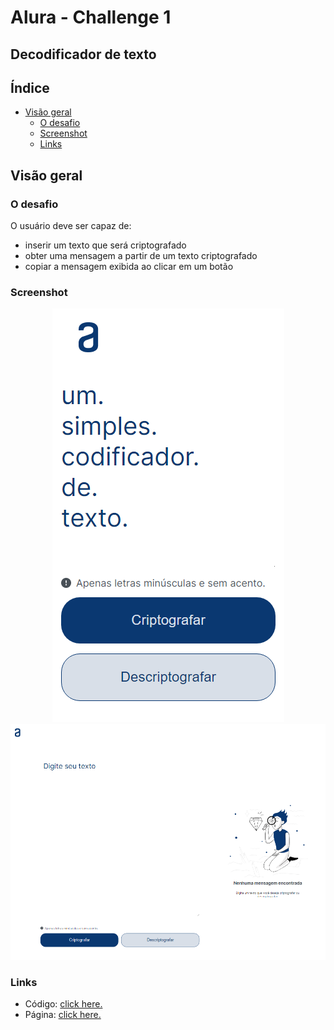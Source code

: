 # Alura - Challenge 1
## Decodificador de texto

## Índice

- [Visão geral](#visão-geral)
  - [O desafio](#o-desafio)
  - [Screenshot](#screenshot)
  - [Links](#links)

## Visão geral

### O desafio

O usuário deve ser capaz de:

- inserir um texto que será criptografado
- obter uma mensagem a partir de um texto criptografado
- copiar a mensagem exibida ao clicar em um botão

### Screenshot

<div align="center">

  ![](./assets/scrshot.png)
  ![](./assets/scrshot2.png)

</div>



### Links

- Código: [click here.](https://github.com/jjuniorbrasil/vessel/blob/main/Frontend%20Mentor/tip-calculator-app-main/index.html)
- Página: [click here.](https://jjuniorbrasil.github.io/vessel/Frontend%20Mentor/tip-calculator-app-main/index.html)